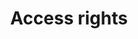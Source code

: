 ---
title: 'Access rights'
field: 'dcterms.accessRights'
slug: 'dcterms-accessrights'
description: 'Information about rights held in and over the resource'
comment: 'Indicate whether the resource is confidential (and limited access), restricted (and limited access) or public (limited access or open access)'
required: False
vocabulary: 'vocabulary.txt'
module: 'Form'
cluster: 'Global'
policy: 'Controlled value. Single value only.'
layout: 'home'
---